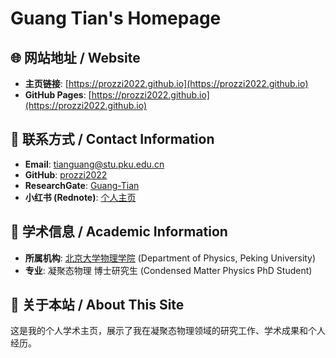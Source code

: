 # Guang Tian's Homepage

## 🌐 网站地址 / Website

- **主页链接**: [https://prozzi2022.github.io](https://prozzi2022.github.io)
- **GitHub Pages**: [https://prozzi2022.github.io](https://prozzi2022.github.io)

## 📧 联系方式 / Contact Information

- **Email**: [tianguang@stu.pku.edu.cn](mailto:tianguang@stu.pku.edu.cn)
- **GitHub**: [prozzi2022](https://github.com/prozzi2022)
- **ResearchGate**: [Guang-Tian](https://www.researchgate.net/profile/Guang-Tian-5)
- **小红书 (Rednote)**: [个人主页](https://www.xiaohongshu.com/user/profile/5f0d1bdc0000000001000269)

## 🏫 学术信息 / Academic Information

- **所属机构**: [北京大学物理学院](https://www.phy.pku.edu.cn/) (Department of Physics, Peking University)
- **专业**: 凝聚态物理 博士研究生 (Condensed Matter Physics PhD Student)

## 📝 关于本站 / About This Site

这是我的个人学术主页，展示了我在凝聚态物理领域的研究工作、学术成果和个人经历。
